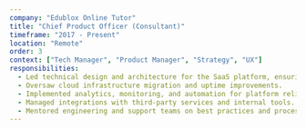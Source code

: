```yaml
---
company: "Edublox Online Tutor"
title: "Chief Product Officer (Consultant)"
timeframe: "2017 - Present"
location: "Remote"
order: 3
context: ["Tech Manager", "Product Manager", "Strategy", "UX"]
responsibilities:
  - Led technical design and architecture for the SaaS platform, ensuring scalability and security.
  - Oversaw cloud infrastructure migration and uptime improvements.
  - Implemented analytics, monitoring, and automation for platform reliability.
  - Managed integrations with third-party services and internal tools.
  - Mentored engineering and support teams on best practices and process improvements.
---
```

